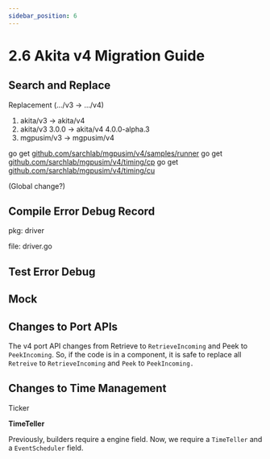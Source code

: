 ```yaml
---
sidebar_position: 6
---
```



# 2.6 Akita v4 Migration Guide

## Search and Replace

Replacement (…/v3 → …/v4)

1. akita/v3 → akita/v4
2. akita/v3 3.0.0 → akita/v4 4.0.0-alpha.3
3. mgpusim/v3 → mgpusim/v4

go get [github.com/sarchlab/mgpusim/v4/samples/runner](http://github.com/sarchlab/mgpusim/v4/samples/runner)
go get [github.com/sarchlab/mgpusim/v4/timing/cp](http://github.com/sarchlab/mgpusim/v4/timing/cp)
go get [github.com/sarchlab/mgpusim/v4/timing/cu](http://github.com/sarchlab/mgpusim/v4/timing/cu)

(Global change?)

## Compile Error Debug Record

pkg: driver

file: driver.go

## Test Error Debug

## Mock

## Changes to Port APIs

The v4 port API changes from Retrieve to `RetrieveIncoming` and Peek to `PeekIncoming`. So, if the code is in a component, it is safe to replace all `Retreive` to `RetrieveIncoming` and `Peek` to `PeekIncoming.`

## Changes to Time Management

Ticker

**TimeTeller**

Previously, builders require a engine field. Now, we require a `TimeTeller` and a `EventScheduler` field.